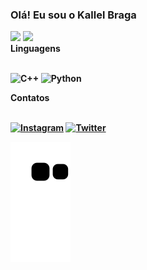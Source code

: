### Olá! Eu sou o Kallel Braga


<div>
  <a href-"https://github.com/KallelBrg">
    <img height="180em" src="https://github-readme-stats.vercel.app/api?username=KallelBrg&show_icons=true&theme=dark&include_all_commits-true&count_private=true"/>
    <img height="180em" src="https://github-readme-stats.vercel.app/api/top-langs/?username=KallelBrg&layout=compact&langs_count=16&theme=dark"/>
</div>
    
<html>
  <strong>Linguagens<br /><br />
</html>

![C++](https://img.shields.io/badge/C%2B%2B-00599C?style=for-the-badge&logo=c%2B%2B&logoColor=white)
![Python](https://img.shields.io/badge/Python-3776AB?style=for-the-badge&logo=python&logoColor=white)

<html>
    <strong>Contatos<br /><br />
</html>

[![Instagram](https://img.shields.io/badge/Instagram-E4405F?style=for-the-badge&logo=instagram&logoColor=white)](https://www.instagram.com/brg_kallel/)
[![Twitter](https://img.shields.io/badge/Twitter-1DA1F2?style=for-the-badge&logo=twitter&logoColor=white)](https://twitter.com/braga_kallel)

![Snake animation](https://github.com/KallelBrg/KallelBrg/blob/output/github-contribution-grid-snake.svg)
